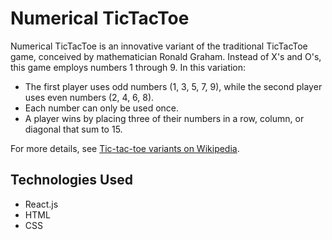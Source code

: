 # Numerical TicTacToe

Numerical TicTacToe is an innovative variant of the traditional TicTacToe game, conceived by mathematician Ronald Graham. Instead of X's and O's, this game employs numbers 1 through 9. In this variation:

- The first player uses odd numbers (1, 3, 5, 7, 9), while the second player uses even numbers (2, 4, 6, 8).
- Each number can only be used once.
- A player wins by placing three of their numbers in a row, column, or diagonal that sum to 15.

For more details, see [Tic-tac-toe variants on Wikipedia](https://en.wikipedia.org/wiki/Tic-tac-toe_variants).

## Technologies Used

- React.js
- HTML
- CSS
